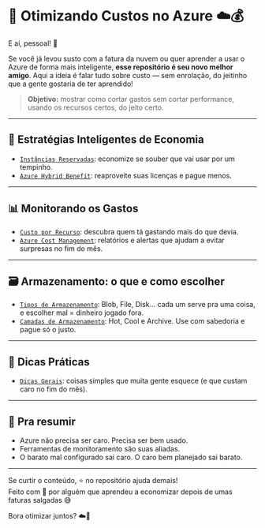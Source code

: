 # 💸 Otimizando Custos no Azure ☁️💰

E aí, pessoal! 👋

Se você já levou susto com a fatura da nuvem ou quer aprender a usar o Azure de forma mais inteligente, **esse repositório é seu novo melhor amigo**. Aqui a ideia é falar tudo sobre custo — sem enrolação, do jeitinho que a gente gostaria de ter aprendido!

> **Objetivo:** mostrar como cortar gastos sem cortar performance, usando os recursos certos, do jeito certo.

---

## 🧠 Estratégias Inteligentes de Economia

- [`Instâncias Reservadas`](./reservados-e-hibridos/reserved-instances.md): economize se souber que vai usar por um tempinho.
- [`Azure Hybrid Benefit`](./reservados-e-hibridos/ahub.md): reaproveite suas licenças e pague menos.

---

## 📊 Monitorando os Gastos

- [`Custo por Recurso`](./monitoramento/custo-por-recurso.md): descubra quem tá gastando mais do que devia.
- [`Azure Cost Management`](./monitoramento/azure-cost-management.md): relatórios e alertas que ajudam a evitar surpresas no fim do mês.

---

## 🗃️ Armazenamento: o que e como escolher

- [`Tipos de Armazenamento`](./armazenamento/tipos-de-armazenamento.md): Blob, File, Disk... cada um serve pra uma coisa, e escolher mal = dinheiro jogado fora.
- [`Camadas de Armazenamento`](./armazenamento/camadas-de-armazenamento.md): Hot, Cool e Archive. Use com sabedoria e pague só o justo.

---

## 🔧 Dicas Práticas

- [`Dicas Gerais`](./dicas/dicas-gerais.md): coisas simples que muita gente esquece (e que custam caro no fim do mês).

---

## 📌 Pra resumir

- Azure não precisa ser caro. Precisa ser bem usado.  
- Ferramentas de monitoramento são suas aliadas.  
- O barato mal configurado sai caro. O caro bem planejado sai barato.  

---

Se curtir o conteúdo, ⭐ no repositório ajuda demais!  
Feito com 💙 por alguém que aprendeu a economizar depois de umas faturas salgadas 😅

Bora otimizar juntos? ☁️💸
